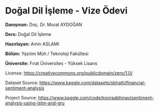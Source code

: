 # Doğal Dil İşleme - Vize Ödevi
**Danışman:** Doç. Dr. Murat AYDOĞAN

**Ders:** Doğal Dil İşleme

**Hazırlayan:** Amin ASLAMI

**Bölüm:** Yazılım Müh / Teknoloji Fakültesi

**Üniversite:** Fırat Üniversites - Yüksek Lisans


License: https://creativecommons.org/publicdomain/zero/1.0/

Dataset Source: https://www.kaggle.com/datasets/sbhatti/financial-sentiment-analysis

Project Source: https://www.kaggle.com/code/kooraabhinav/sentiment-analysis-using-lstm-and-gru
